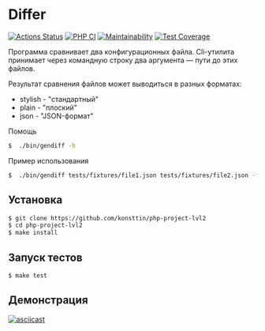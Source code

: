 # Differ

[![Actions Status](https://github.com/konsttin/php-project-lvl2/workflows/hexlet-check/badge.svg)](https://github.com/konsttin/php-project-lvl2/actions)
[![PHP CI](https://github.com/konsttin/php-project-lvl2/actions/workflows/workflow.yml/badge.svg)](https://github.com/konsttin/php-project-lvl2/actions/workflows/workflow.yml)
[![Maintainability](https://api.codeclimate.com/v1/badges/d39302772ccba220f546/maintainability)](https://codeclimate.com/github/konsttin/php-project-lvl2/maintainability)
[![Test Coverage](https://api.codeclimate.com/v1/badges/d39302772ccba220f546/test_coverage)](https://codeclimate.com/github/konsttin/php-project-lvl2/test_coverage)


Программа сравнивает два конфигурационных файла. 
Cli-утилита принимает через командную строку два аргумента — пути до этих файлов.

Результат сравнения файлов может выводиться в разных форматах: 
- stylish - "стандартный"
- plain - "плоский"
- json - "JSON-формат"

Помощь
```sh
$  ./bin/gendiff -h
```
Пример использования
```sh
$  ./bin/gendiff tests/fixtures/file1.json tests/fixtures/file2.json -f plain
```


## Установка

```sh
$ git clone https://github.com/konsttin/php-project-lvl2
$ cd php-project-lvl2
$ make install
```

## Запуск тестов

```sh
$ make test
```

## Демонстрация
[![asciicast](https://asciinema.org/a/7f16TH0WqIlSA7a5zcI40xc37.svg)](https://asciinema.org/a/7f16TH0WqIlSA7a5zcI40xc37)
